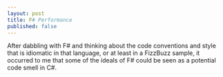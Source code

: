 ```yaml
---
layout: post
title: F# Performance
published: false
---
```


After dabbling with F# and thinking about the code conventions and style that is idiomatic in that language, or at least in a FizzBuzz sample, it occurred to me that some of the ideals of F# could be seen as a potential code smell in C#.